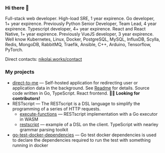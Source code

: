 ### Hi there 👋
Full-stack web developer. High-load SRE, 1 year expirence. Go developer, 1+ year expirence. Previously Python Senior Developer, Team Lead, 4 year expirence. Typescript developer, 4+ year expirence. React and React Native, 1+ year expirence. Previously VueJS developer, 3 year expirence. Well know Kubernetes, Linux, Docker, PostgreSQL, MySQL, InfluxDB, Scylla, Redis, MongoDB, RabbitMQ, Traefik, Ansible, C++, Arduino, Tensorflow, PyTorch.

Direct contacts: [nikolai.works/contact](https://nikolai.works/contact)

### My projects
+ [direct-to-me](https://github.com/kiselev-nikolay/direct-to-me) &mdash; Self-hosted application for redirecting user or application data in the background. See [Readme](https://github.com/kiselev-nikolay/direct-to-me) for details. Source code written in Go, TypeScript. React frontend. __👨‍🏭 Looking for contributors!__
+ RESTscript &mdash; The RESTscript is a DSL language to simplify the programming of a series of HTTP requests.
  + [execute-functions](https://github.com/kiselev-nikolay/execute-functions) &mdash; RESTscript implementation with a Go executor in WASM
  + [restscript](https://github.com/kiselev-nikolay/restscript) &mdash; example of a DSL on the client. TypeScript with nearley grammar parsing toolkit
+ [go-test-docker-dependencies](https://github.com/kiselev-nikolay/go-test-docker-dependencies) &mdash; Go test docker dependencies is used to declare the dependencies required to run the test with something running in docker
